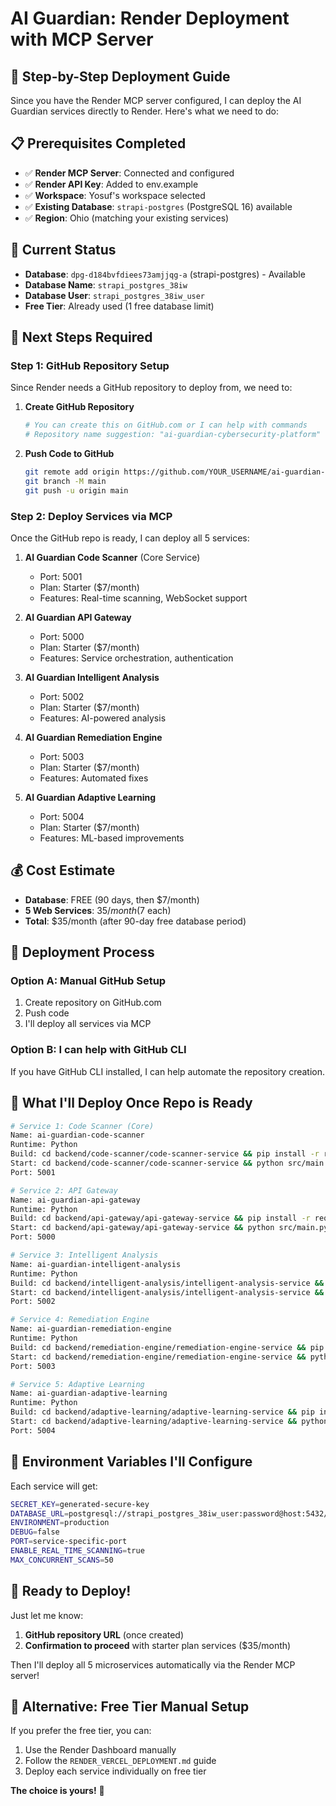 # AI Guardian: Render Deployment with MCP Server

## 🚀 **Step-by-Step Deployment Guide**

Since you have the Render MCP server configured, I can deploy the AI Guardian services directly to Render. Here's what we need to do:

## 📋 **Prerequisites Completed**
- ✅ **Render MCP Server**: Connected and configured
- ✅ **Render API Key**: Added to env.example
- ✅ **Workspace**: Yosuf's workspace selected
- ✅ **Existing Database**: `strapi-postgres` (PostgreSQL 16) available
- ✅ **Region**: Ohio (matching your existing services)

## 🔧 **Current Status**
- **Database**: `dpg-d184bvfdiees73amjjqg-a` (strapi-postgres) - Available
- **Database Name**: `strapi_postgres_38iw`
- **Database User**: `strapi_postgres_38iw_user`
- **Free Tier**: Already used (1 free database limit)

## 🎯 **Next Steps Required**

### **Step 1: GitHub Repository Setup**
Since Render needs a GitHub repository to deploy from, we need to:

1. **Create GitHub Repository**
   ```bash
   # You can create this on GitHub.com or I can help with commands
   # Repository name suggestion: "ai-guardian-cybersecurity-platform"
   ```

2. **Push Code to GitHub**
   ```bash
   git remote add origin https://github.com/YOUR_USERNAME/ai-guardian-project.git
   git branch -M main
   git push -u origin main
   ```

### **Step 2: Deploy Services via MCP**
Once the GitHub repo is ready, I can deploy all 5 services:

1. **AI Guardian Code Scanner** (Core Service)
   - Port: 5001
   - Plan: Starter ($7/month)
   - Features: Real-time scanning, WebSocket support

2. **AI Guardian API Gateway**
   - Port: 5000
   - Plan: Starter ($7/month)
   - Features: Service orchestration, authentication

3. **AI Guardian Intelligent Analysis**
   - Port: 5002
   - Plan: Starter ($7/month)
   - Features: AI-powered analysis

4. **AI Guardian Remediation Engine**
   - Port: 5003
   - Plan: Starter ($7/month)
   - Features: Automated fixes

5. **AI Guardian Adaptive Learning**
   - Port: 5004
   - Plan: Starter ($7/month)
   - Features: ML-based improvements

## 💰 **Cost Estimate**
- **Database**: FREE (90 days, then $7/month)
- **5 Web Services**: $35/month ($7 each)
- **Total**: $35/month (after 90-day free database period)

## 🔄 **Deployment Process**

### **Option A: Manual GitHub Setup**
1. Create repository on GitHub.com
2. Push code
3. I'll deploy all services via MCP

### **Option B: I can help with GitHub CLI**
If you have GitHub CLI installed, I can help automate the repository creation.

## 🎯 **What I'll Deploy Once Repo is Ready**

```bash
# Service 1: Code Scanner (Core)
Name: ai-guardian-code-scanner
Runtime: Python
Build: cd backend/code-scanner/code-scanner-service && pip install -r requirements.txt
Start: cd backend/code-scanner/code-scanner-service && python src/main.py
Port: 5001

# Service 2: API Gateway
Name: ai-guardian-api-gateway
Runtime: Python
Build: cd backend/api-gateway/api-gateway-service && pip install -r requirements.txt
Start: cd backend/api-gateway/api-gateway-service && python src/main.py
Port: 5000

# Service 3: Intelligent Analysis
Name: ai-guardian-intelligent-analysis
Runtime: Python
Build: cd backend/intelligent-analysis/intelligent-analysis-service && pip install -r requirements.txt
Start: cd backend/intelligent-analysis/intelligent-analysis-service && python src/main.py
Port: 5002

# Service 4: Remediation Engine
Name: ai-guardian-remediation-engine
Runtime: Python
Build: cd backend/remediation-engine/remediation-engine-service && pip install -r requirements.txt
Start: cd backend/remediation-engine/remediation-engine-service && python src/main.py
Port: 5003

# Service 5: Adaptive Learning
Name: ai-guardian-adaptive-learning
Runtime: Python
Build: cd backend/adaptive-learning/adaptive-learning-service && pip install -r requirements.txt
Start: cd backend/adaptive-learning/adaptive-learning-service && python src/main.py
Port: 5004
```

## 🔑 **Environment Variables I'll Configure**

Each service will get:
```bash
SECRET_KEY=generated-secure-key
DATABASE_URL=postgresql://strapi_postgres_38iw_user:password@host:5432/strapi_postgres_38iw
ENVIRONMENT=production
DEBUG=false
PORT=service-specific-port
ENABLE_REAL_TIME_SCANNING=true
MAX_CONCURRENT_SCANS=50
```

## 🎉 **Ready to Deploy!**

Just let me know:
1. **GitHub repository URL** (once created)
2. **Confirmation to proceed** with starter plan services ($35/month)

Then I'll deploy all 5 microservices automatically via the Render MCP server!

## 📝 **Alternative: Free Tier Manual Setup**
If you prefer the free tier, you can:
1. Use the Render Dashboard manually
2. Follow the `RENDER_VERCEL_DEPLOYMENT.md` guide
3. Deploy each service individually on free tier

**The choice is yours!** 🚀 